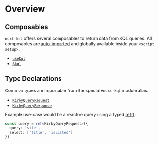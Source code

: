 # Overview

## Composables

`nuxt-kql` offers several composables to return data from KQL queries. All composables are [auto-imported](https://v3.nuxtjs.org/guide/concepts/auto-imports) and globally available inside your `<script setup>`.

- [`useKql`](/api/use-kql)
- [`$kql`](/api/kql)

## Type Declarations

Common types are importable from the special `#nuxt-kql` module alias:

- [`KirbyQueryRequest`](/api/types-query-request)
- [`KirbyQueryResponse`](/api/types-query-response)

Example use-case would be a reactive query using a typed [ref()](https://vuejs.org/api/reactivity-core.html#ref):

```ts
const query = ref<KirbyQueryRequest>({
  query: 'site',
  select: ['title', 'isListed']
})
```
